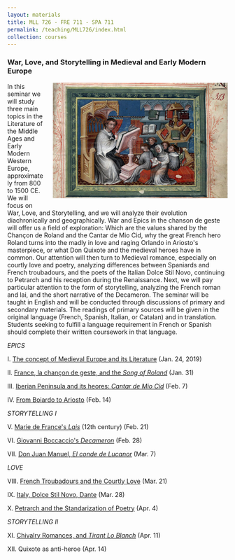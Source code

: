 ```yaml
---
layout: materials
title: MLL 726 - FRE 711 - SPA 711
permalink: /teaching/MLL726/index.html
collection: courses
---
```


### War, Love, and Storytelling in Medieval and Early Modern Europe

<img alt="Paris, Bibl. Mazarine, ms. 0313, f. 001 - vue 3" src="img/Bib.Mazarine.MS0313.f.1.png" style="float:right; margin-left:20px;margin-bottom:15px;">

In this seminar we will study three main topics in the Literature of the Middle Ages and Early Modern Western Europe, approximately from 800 to 1500 CE. We will focus on War, Love, and Storytelling, and we will analyze their evolution diachronically and geographically. War and Epics in the chanson de geste will offer us a field of exploration: Which are the values shared by the Chançon de Roland and the Cantar de Mio Cid, why the great French hero Roland turns into the madly in love and raging Orlando in Ariosto's masterpiece, or what Don Quixote and the medieval heroes have in common. Our attention will then turn to Medieval romance, especially on courtly love and poetry, analyzing differences between Spaniards and French troubadours, and the poets of the Italian Dolce Stil Novo, continuing to Petrarch and his reception during the Renaissance. Next, we will pay particular attention to the form of storytelling, analyzing the French roman and lai, and the short narrative of the Decameron. The seminar will be taught in English and will be conducted through discussions of primary and secondary materials. The readings of primary sources will be given in the original language (French, Spanish, Italian, or Catalan) and in translation. Students seeking to fulfill a language requirement in French or Spanish should complete their written coursework in that language.

 

*EPICS*

I. [The concept of Medieval Europe and its Literature](Intro.html) (Jan. 24, 2019)

II. [France, la chançon de geste, and the *Song of Roland*](French_Epics.html) (Jan. 31)

III. [Iberian Peninsula and its heores: *Cantar de Mio Cid*](Iberian_Epics.html) (Feb. 7)

IV. [From Boiardo to Ariosto](Italian_Epics.html) (Feb. 14)

*STORYTELLING I*

V. [Marie de France's *Lais*](French_Storytelling.html) (12th century) (Feb. 21)

VI. [Giovanni Boccaccio's *Decameron*](Italian_Storytelling.html) (Feb. 28)

VII. [Don Juan Manuel, *El conde de Lucanor*](Iberian_Storytelling.html) (Mar. 7)

*LOVE*

VIII. [French Troubadours and the Courtly Love](FrenchTroubadours.html) (Mar. 21)

IX. [Italy, Dolce Stil Novo, Dante](Italian_poetry.html) (Mar. 28)

X. [Petrarch and the Standarization of Poetry](Italian_poetry2.html) (Apr. 4)

*STORYTELLING II*

XI. [Chivalry Romances, and *Tirant Lo Blanch*](chivalry.html) (Apr. 11)

XII. Quixote as anti-heroe <!--(Quixote.html)--> (Apr. 14) 